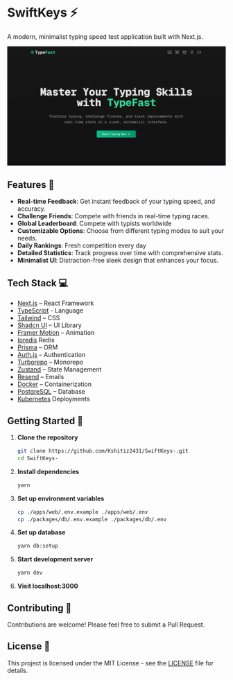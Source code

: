 # SwiftKeys ⚡

A modern, minimalist typing speed test application built with Next.js.

![SwiftKeys Preview](preview.png)

## Features 🚀

- **Real-time Feedback**: Get instant feedback of your typing speed, and accuracy.
- **Challenge Friends**: Compete with friends in real-time typing races.
- **Global Leaderboard**: Compete with typists worldwide
- **Customizable Options**: Choose from different typing modes to suit your needs.
- **Daily Rankings**: Fresh competition every day
- **Detailed Statistics**: Track progress over time with comprehensive stats.
- **Minimalist UI**: Distraction-free sleek design that enhances your focus.

## Tech Stack 💻

- [Next.js](https://nextjs.org/) – React Framework
- [TypeScript](https://www.typescriptlang.org/) - Language
- [Tailwind](https://tailwindcss.com/) – CSS
- [Shadcn UI](https://ui.shadcn.com/) – UI Library
- [Framer Motion](https://motion.dev/) – Animation
- [Ioredis](https://www.npmjs.com/package/ioredis/) Redis
- [Prisma](https://www.prisma.io/) – ORM
- [Auth.js](https://authjs.dev/) – Authentication
- [Turborepo](https://turbo.build/repo) – Monorepo
- [Zustand](https://zustand-demo.pmnd.rs/) – State Management
- [Resend](https://resend.com/) – Emails
- [Docker](https://www.docker.com/) – Containerization
- [PostgreSQL](https://neon.tech/) – Database
- [Kubernetes](https://kubernetes.io/) Deployments

## Getting Started 🌟

1. **Clone the repository**

   ```bash
   git clone https://github.com/Kshitiz2431/SwiftKeys-.git
   cd SwiftKeys-
   ```

2. **Install dependencies**

   ```bash
   yarn
   ```

3. **Set up environment variables**

   ```bash
   cp ./apps/web/.env.example ./apps/web/.env
   cp ./packages/db/.env.example ./packages/db/.env
   ```

4. **Set up database**

   ```bash
   yarn db:setup
   ```

5. **Start development server**

   ```bash
   yarn dev
   ```

6. **Visit localhost:3000**

## Contributing 🤝

Contributions are welcome! Please feel free to submit a Pull Request.

## License 📝

This project is licensed under the MIT License - see the [LICENSE](LICENSE) file for details.
